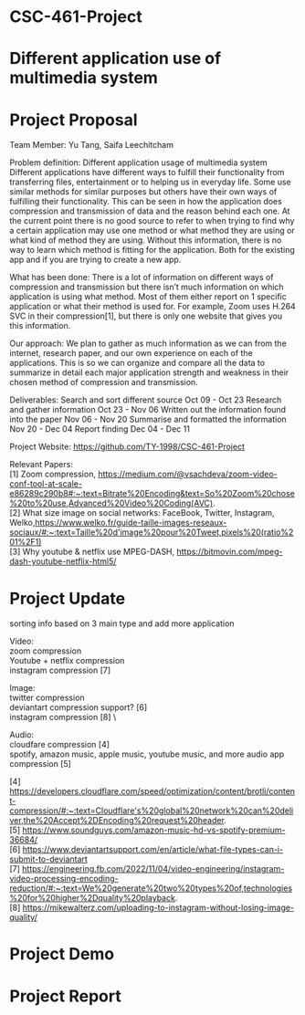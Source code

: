 # CSC-461-Project
# Different application use of multimedia system


# Project Proposal

Team Member: Yu Tang, Saifa Leechitcham

Problem definition: Different application usage of multimedia system
Different applications have different ways to fulfill their functionality from transferring files, entertainment or to helping us in everyday life. Some use similar methods for similar purposes but others have their own ways of fulfilling their functionality. This can be seen in how the application does compression and transmission of data and the reason behind each one. At the current point there is no good source to refer to when trying to find why a certain application may use one method or what method they are using or what kind of method they are using. Without this information, there is no way to learn which method is fitting for the application. Both for the existing app and if you are trying to create a new app.

What has been done:
There is a lot of information on different ways of compression and transmission but there isn’t much information on which application is using what method. Most of them either report on 1 specific application or what their method is used for. For example, Zoom uses H.264 SVC in their compression[1], but there is only one website that gives you this information.

Our approach:
 We plan to gather as much information as we can from the internet, research paper, and our own experience on each of the applications. This is so we can organize and compare all the data to summarize in detail each major application strength and weakness in their chosen method of compression and transmission.

Deliverables:
Search and sort different source                                                                 Oct 09 - Oct 23
Research and gather information                                                                  Oct 23 - Nov 06 
Written out the information found into the paper		                                             Nov 06 - Nov 20
Summarise and formatted the information       		                                               Nov 20 - Dec 04
Report finding                                                                                   Dec 04 - Dec 11 

Project Website: 
https://github.com/TY-1998/CSC-461-Project

Relevant Papers: \
[1] Zoom compression,
https://medium.com/@vsachdeva/zoom-video-conf-tool-at-scale-e86289c290b8#:~:text=Bitrate%20Encoding&text=So%20Zoom%20chose%20to%20use,Advanced%20Video%20Coding(AVC). \
[2] What size image on social networks: FaceBook, Twitter, Instagram, Welko,https://www.welko.fr/guide-taille-images-reseaux-sociaux/#:~:text=Taille%20d'image%20pour%20Tweet,pixels%20(ratio%201%2F1) \
[3] Why youtube & netflix use MPEG-DASH,
https://bitmovin.com/mpeg-dash-youtube-netflix-html5/ 





# Project Update  

sorting info based on 3 main type and add more application 

Video: \
zoom compression \
Youtube + netflix compression \
instagram compression [7]

Image: \
twitter compression \
deviantart compression support? [6]\
instagram compression [8] \

Audio: \
cloudfare compression [4] \
spotify, amazon music, apple music, youtube music, and more audio app compression [5]


[4] https://developers.cloudflare.com/speed/optimization/content/brotli/content-compression/#:~:text=Cloudflare's%20global%20network%20can%20deliver,the%20Accept%2DEncoding%20request%20header. \
[5] https://www.soundguys.com/amazon-music-hd-vs-spotify-premium-36684/ \
[6] https://www.deviantartsupport.com/en/article/what-file-types-can-i-submit-to-deviantart \
[7] https://engineering.fb.com/2022/11/04/video-engineering/instagram-video-processing-encoding-reduction/#:~:text=We%20generate%20two%20types%20of,technologies%20for%20higher%2Dquality%20playback. \
[8] https://mikewalterz.com/uploading-to-instagram-without-losing-image-quality/


# Project Demo



# Project Report 
